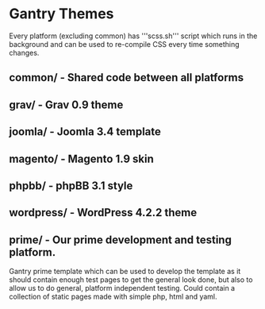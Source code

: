 Gantry Themes
=============

Every platform (excluding common) has '''scss.sh''' script which runs in the background and can be used to re-compile CSS every time something changes.

## common/ - Shared code between all platforms
## grav/ - Grav 0.9 theme
## joomla/ - Joomla 3.4 template
## magento/ - Magento 1.9 skin
## phpbb/ - phpBB 3.1 style
## wordpress/ - WordPress 4.2.2 theme
## prime/ - Our prime development and testing platform.

Gantry prime template which can be used to develop the template as it should contain enough test pages to get the general look done, but also to allow us to do general, platform independent testing. Could contain a collection of static pages made with simple php, html and yaml.
    